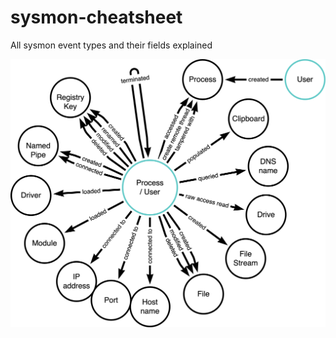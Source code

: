 # sysmon-cheatsheet
All sysmon event types and their fields explained

![Sysmon-graph.png](Sysmon-graph.png)
